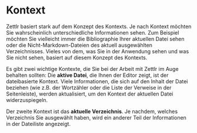 # Kontext

Zettlr basiert stark auf dem Konzept des Kontexts. Je nach Kontext möchten Sie wahrscheinlich unterschiedliche Informationen sehen. Zum Beispiel möchten Sie vielleicht immer die Bibliographie Ihrer aktuellen Datei sehen oder die Nicht-Markdown-Dateien des aktuell ausgewählten Verzeichnisses. Vieles von dem, was Sie in der Anwendung sehen und was Sie nicht sehen, basiert auf diesem Konzept des Kontexts.

Es gibt zwei wichtige Kontexte, die Sie bei der Arbeit mit Zettlr im Auge behalten sollten: Die **aktive Datei**, die Ihnen der Editor zeigt, ist der dateibasierte Kontext. Viele Informationen, die sich auf den Inhalt der Datei beziehen (wie z.B. der Wortzähler oder die Liste der Verweise in der Seitenleiste), werden aktualisiert, um den Kontext der aktuellen Datei widerzuspiegeln.

Der zweite Kontext ist das **aktuelle Verzeichnis**. Je nachdem, welches Verzeichnis Sie ausgewählt haben, wird ein anderer Teil der Informationen in der Dateiliste angezeigt.